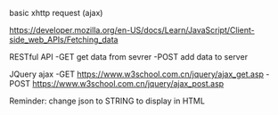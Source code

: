 basic xhttp request (ajax)

https://developer.mozilla.org/en-US/docs/Learn/JavaScript/Client-side_web_APIs/Fetching_data

RESTful API
-GET  get data from sevrer
-POST add data to server

JQuery ajax
-GET
https://www.w3school.com.cn/jquery/ajax_get.asp
-POST
https://www.w3school.com.cn/jquery/ajax_post.asp


Reminder: change json to STRING to display in HTML